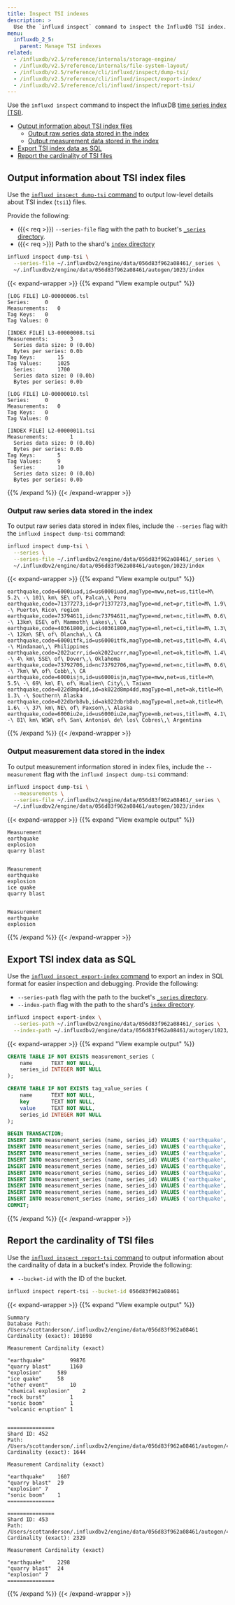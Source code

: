 ```yaml
---
title: Inspect TSI indexes
description: >
  Use the `influxd inspect` command to inspect the InfluxDB TSI index.
menu:
  influxdb_2_5:
    parent: Manage TSI indexes
related:
  - /influxdb/v2.5/reference/internals/storage-engine/
  - /influxdb/v2.5/reference/internals/file-system-layout/
  - /influxdb/v2.5/reference/cli/influxd/inspect/dump-tsi/
  - /influxdb/v2.5/reference/cli/influxd/inspect/export-index/
  - /influxdb/v2.5/reference/cli/influxd/inspect/report-tsi/
---
```


Use the `influxd inspect` command to inspect the InfluxDB [time series index (TSI)](/influxdb/v2.5/reference/internals/storage-engine/#time-series-index-tsi).

- [Output information about TSI index files](#output-information-about-tsi-index-files)
  - [Output raw series data stored in the index](#output-raw-series-data-stored-in-the-index)
  - [Output measurement data stored in the index](#output-measurement-data-stored-in-the-index)
- [Export TSI index data as SQL](#export-tsi-index-data-as-sql)
- [Report the cardinality of TSI files](#report-the-cardinality-of-tsi-files)

## Output information about TSI index files

Use the [`influxd inspect dump-tsi` command](/influxdb/v2.5/reference/cli/influxd/inspect/dump-tsi/)
to output low-level details about TSI index (`tsi1`) files.

Provide the following:

- ({{< req >}}) `--series-file` flag with the path to bucket's
  [`_series` directory](/influxdb/v2.5/reference/internals/file-system-layout/#tsm-directories-and-files-layout).
- ({{< req >}}) Path to the shard's
  [`index` directory](/influxdb/v2.5/reference/internals/file-system-layout/#tsm-directories-and-files-layout)

```sh
influxd inspect dump-tsi \
  --series-file ~/.influxdbv2/engine/data/056d83f962a08461/_series \
  ~/.influxdbv2/engine/data/056d83f962a08461/autogen/1023/index
```

{{< expand-wrapper >}}
{{% expand "View example output" %}}
```
[LOG FILE] L0-00000006.tsl
Series:		0
Measurements:	0
Tag Keys:	0
Tag Values:	0

[INDEX FILE] L3-00000008.tsi
Measurements:		3
  Series data size:	0 (0.0b)
  Bytes per series:	0.0b
Tag Keys:		15
Tag Values:		1025
  Series:		1700
  Series data size:	0 (0.0b)
  Bytes per series:	0.0b

[LOG FILE] L0-00000010.tsl
Series:		0
Measurements:	0
Tag Keys:	0
Tag Values:	0

[INDEX FILE] L2-00000011.tsi
Measurements:		1
  Series data size:	0 (0.0b)
  Bytes per series:	0.0b
Tag Keys:		5
Tag Values:		9
  Series:		10
  Series data size:	0 (0.0b)
  Bytes per series:	0.0b
```
{{% /expand %}}
{{< /expand-wrapper >}}

### Output raw series data stored in the index

To output raw series data stored in index files, include the `--series` flag with
the `influxd inspect dump-tsi` command:

```sh
influxd inspect dump-tsi \
  --series \
  --series-file ~/.influxdbv2/engine/data/056d83f962a08461/_series \
  ~/.influxdbv2/engine/data/056d83f962a08461/autogen/1023/index
```

{{< expand-wrapper >}}
{{% expand "View example output" %}}
```
earthquake,code=6000iuad,id=us6000iuad,magType=mww,net=us,title=M\ 5.2\ -\ 101\ km\ SE\ of\ Palca\,\ Peru
earthquake,code=71377273,id=pr71377273,magType=md,net=pr,title=M\ 1.9\ -\ Puerto\ Rico\ region
earthquake,code=73794611,id=nc73794611,magType=md,net=nc,title=M\ 0.6\ -\ 13km\ ESE\ of\ Mammoth\ Lakes\,\ CA
earthquake,code=40361800,id=ci40361800,magType=ml,net=ci,title=M\ 1.3\ -\ 12km\ SE\ of\ Olancha\,\ CA
earthquake,code=6000itfk,id=us6000itfk,magType=mb,net=us,title=M\ 4.4\ -\ Mindanao\,\ Philippines
earthquake,code=2022ucrr,id=ok2022ucrr,magType=ml,net=ok,title=M\ 1.4\ -\ 4\ km\ SSE\ of\ Dover\,\ Oklahoma
earthquake,code=73792706,id=nc73792706,magType=md,net=nc,title=M\ 0.6\ -\ 7km\ W\ of\ Cobb\,\ CA
earthquake,code=6000isjn,id=us6000isjn,magType=mww,net=us,title=M\ 5.5\ -\ 69\ km\ E\ of\ Hualien\ City\,\ Taiwan
earthquake,code=022d8mp4dd,id=ak022d8mp4dd,magType=ml,net=ak,title=M\ 1.3\ -\ Southern\ Alaska
earthquake,code=022dbrb8vb,id=ak022dbrb8vb,magType=ml,net=ak,title=M\ 1.6\ -\ 37\ km\ NE\ of\ Paxson\,\ Alaska
earthquake,code=6000iu2e,id=us6000iu2e,magType=mb,net=us,title=M\ 4.1\ -\ 81\ km\ WSW\ of\ San\ Antonio\ de\ los\ Cobres\,\ Argentina
```
{{% /expand %}}
{{< /expand-wrapper >}}

### Output measurement data stored in the index

To output measurement information stored in index files, include the `--measurement`
flag with the `influxd inspect dump-tsi` command:

```sh
influxd inspect dump-tsi \
  --measurements \
  --series-file ~/.influxdbv2/engine/data/056d83f962a08461/_series \
  ~/.influxdbv2/engine/data/056d83f962a08461/autogen/1023/index
```

{{< expand-wrapper >}}
{{% expand "View example output" %}}
```
Measurement
earthquake
explosion
quarry blast


Measurement
earthquake
explosion
ice quake
quarry blast


Measurement
earthquake
explosion
```
{{% /expand %}}
{{< /expand-wrapper >}}

## Export TSI index data as SQL

Use the [`influxd inspect export-index` command](/influxdb/v2.5/reference/cli/influxd/inspect/export-index/)
to export an index in SQL format for easier inspection and debugging.
Provide the following:

- `--series-path` flag with the path to the bucket's
  [`_series` directory](/influxdb/v2.5/reference/internals/file-system-layout/#tsm-directories-and-files-layout).
- `--index-path` flag with the path to the shard's
  [`index` directory](/influxdb/v2.5/reference/internals/file-system-layout/#tsm-directories-and-files-layout).

```sh
influxd inspect export-index \
  --series-path ~/.influxdbv2/engine/data/056d83f962a08461/_series \
  --index-path ~/.influxdbv2/engine/data/056d83f962a08461/autogen/1023/index
```

{{< expand-wrapper >}}
{{% expand "View example output" %}}
```sql
CREATE TABLE IF NOT EXISTS measurement_series (
	name      TEXT NOT NULL,
	series_id INTEGER NOT NULL
);

CREATE TABLE IF NOT EXISTS tag_value_series (
	name      TEXT NOT NULL,
	key       TEXT NOT NULL,
	value     TEXT NOT NULL,
	series_id INTEGER NOT NULL
);

BEGIN TRANSACTION;
INSERT INTO measurement_series (name, series_id) VALUES ('earthquake', 26920);
INSERT INTO measurement_series (name, series_id) VALUES ('earthquake', 26928);
INSERT INTO measurement_series (name, series_id) VALUES ('earthquake', 26936);
INSERT INTO measurement_series (name, series_id) VALUES ('earthquake', 26944);
INSERT INTO measurement_series (name, series_id) VALUES ('earthquake', 26952);
INSERT INTO measurement_series (name, series_id) VALUES ('earthquake', 26960);
INSERT INTO measurement_series (name, series_id) VALUES ('earthquake', 26968);
INSERT INTO measurement_series (name, series_id) VALUES ('earthquake', 26976);
INSERT INTO measurement_series (name, series_id) VALUES ('earthquake', 26984);
INSERT INTO measurement_series (name, series_id) VALUES ('earthquake', 26992);
COMMIT;
```
{{% /expand %}}
{{< /expand-wrapper >}}

## Report the cardinality of TSI files

Use the [`influxd inspect report-tsi` command](/influxdb/v2.5/reference/cli/influxd/inspect/report-tsi/)
to output information about the cardinality of data in a bucket's index.
Provide the following:

- `--bucket-id` with the ID of the bucket.

```sh
influxd inspect report-tsi --bucket-id 056d83f962a08461
```

{{< expand-wrapper >}}
{{% expand "View example output" %}}
```
Summary
Database Path: /Users/scottanderson/.influxdbv2/engine/data/056d83f962a08461
Cardinality (exact): 101698

Measurement	Cardinality (exact)

"earthquake"		99876
"quarry blast"		1160
"explosion"		589
"ice quake"		58
"other event"		10
"chemical explosion"	2
"rock burst"		1
"sonic boom"		1
"volcanic eruption"	1


===============
Shard ID: 452
Path: /Users/scottanderson/.influxdbv2/engine/data/056d83f962a08461/autogen/452
Cardinality (exact): 1644

Measurement	Cardinality (exact)

"earthquake"	1607
"quarry blast"	29
"explosion"	7
"sonic boom"	1
===============

===============
Shard ID: 453
Path: /Users/scottanderson/.influxdbv2/engine/data/056d83f962a08461/autogen/453
Cardinality (exact): 2329

Measurement	Cardinality (exact)

"earthquake"	2298
"quarry blast"	24
"explosion"	7
===============
```
{{% /expand %}}
{{< /expand-wrapper >}}
